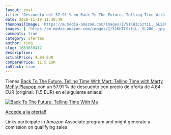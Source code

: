 ```yaml
---
layout: post
title: 'Descuento del 57.91 % en Back To The Future. Telling Time With Ma'
date: 2020-11-19 11:40:49
thumbnailImage: 'https://m.media-amazon.com/images/I/51KHICSztiL._SL200_.jpg'
images: [ 'https://m.media-amazon.com/images/I/51KHICSztiL._SL200_.jpg' ]
comments: true
category: ofertas
author: ring
slug: 1683839412
description:
actualPrice: 4.84 EUR
comparePrice: 11.5 EUR
inStock: true
---
```


Tienes [Back To The Future. Telling Time With Mart: Telling Time with Marty McFly  Playpop ](https://www.amazon.es/dp/1683839412/?tag=tolees-21) con un 57.91 % de descuento con precio de oferta de 4.84 EUR (original: 11.5 EUR) en el siguiente enlace!

[![Back To The Future. Telling Time With Ma](https://m.media-amazon.com/images/I/51KHICSztiL._SL200_.jpg)](https://www.amazon.es/dp/1683839412/?tag=tolees-21)

[Accede a la oferta!!](https://www.amazon.es/dp/1683839412/?tag=tolees-21)

Links participate in Amazon Associate program and might generate a comission on qualifying sales



